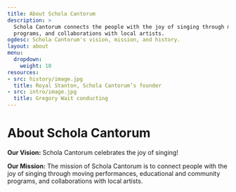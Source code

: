 ```yaml
---
title: About Schola Cantorum
description: >
  Schola Cantorum connects the people with the joy of singing through moving performances, educational and community
  programs, and collaborations with local artists.
ogdesc: Schola Cantorum's vision, mission, and history.
layout: about
menu:
  dropdown:
    weight: 10
resources:
- src: history/image.jpg
  title: Royal Stanton, Schola Cantorum’s founder
- src: intro/image.jpg
  title: Gregory Wait conducting
---
```


# About Schola Cantorum

**Our Vision:**  Schola Cantorum celebrates the joy of singing!

**Our Mission:**  The mission of Schola Cantorum is to connect people with the joy of singing through moving performances, educational and community programs, and collaborations with local artists.
